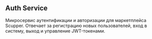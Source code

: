 ## Auth Service
Микросервис аутентификации и авторизации для маркетплейса Scupper. Отвечает за регистрацию новых пользователей, вход в систему, выход и управление JWT-токенами.

